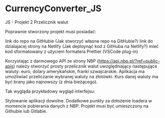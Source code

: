 # CurrencyConverter_JS
JS - Projekt 2
Przelicznik walut

Poprawnie stworzony projekt musi posiadać:

link do repo na GitHubie (Jak stworzyć własne repo na GitHubie?)
link do dzialajacej strony na Netlify (Jak deploynąć kod z GitHuba na Netlify?)
mieć kod sformatowany z użyciem formatera Prettier (VSCode plug-in)


Korzystając z darmowego API ze strony NBP (https://api.nbp.pl/?ref=public-apis) należy stworzyć prosty przelicznik walut uwzględniający następujące waluty: euro, dolary amerykańskie, franki szwajcarskie. Aplikacja ma umożliwiać przeliczanie wybranej waluty na złotówki. Kurs danej waluty ma być brany jako najnowszy (z dnia bieżącego).

Tak wygląda przykładowy wygląd interfejsu:


Stylowanie aplikacji dowolne. Dodatkowe punkty za dołożenie loadera w momencie pobierania danych z NBP. Projekt musi być umieszczony na Githubie lub Gitlabie.
